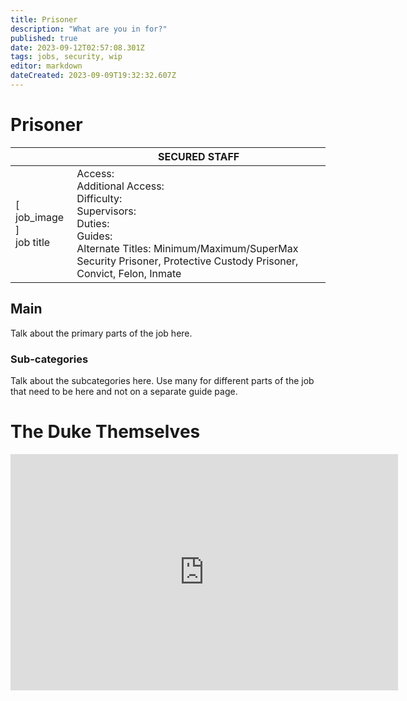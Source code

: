 ```yaml
---
title: Prisoner
description: "What are you in for?"
published: true
date: 2023-09-12T02:57:08.301Z
tags: jobs, security, wip
editor: markdown
dateCreated: 2023-09-09T19:32:32.607Z
---
```


# Prisoner

|                             | SECURED STAFF                                                                                   |
|-----------------------------|----------------------------------------------------------------------------------------------|
| \[ job_image ]<br>job title | Access:<br>Additional Access:<br>Difficulty:<br>Supervisors:<br>Duties:<br>Guides:<br>Alternate Titles: Minimum/Maximum/SuperMax Security Prisoner, Protective Custody Prisoner, Convict, Felon, Inmate|

## Main 
Talk about the primary parts of the job here.


### Sub-categories
Talk about the subcategories here. Use many for different parts of the job that need to be here and not on a separate guide page.

# The Duke Themselves
<iframe src="https://player.twitch.tv/?channel=thedukeofook&parent=wiki.monkestation.com" frameborder="0" allowfullscreen="true" scrolling="no" height="378" width="620"></iframe>